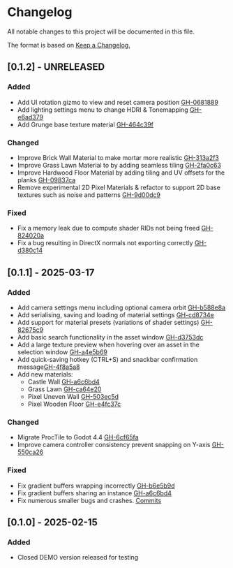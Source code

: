 # Changelog

All notable changes to this project will be documented in this file.

The format is based on [Keep a Changelog](https://keepachangelog.com/en/1.1.0/),


## [0.1.2] - UNRELEASED

### Added
- Add UI rotation gizmo to view and reset camera position [GH-0681889](https://github.com/AnalyticalGoose/ProcTile/commit/0681889d27c2d53c528e9beaba9128eaee4275aa)
- Add lighting settings menu to change HDRI & Tonemapping [GH-e6ad379](https://github.com/AnalyticalGoose/ProcTile/commit/e6ad379516dea5baf81435ba935e59b076783a1d)
- Add Grunge base texture material [GH-464c39f](https://github.com/AnalyticalGoose/ProcTile/commit/464c39f80426b8dc5590a64e6aa079ffbb193353)

### Changed
- Improve Brick Wall Material to make mortar more realistic [GH-313a2f3](https://github.com/AnalyticalGoose/ProcTile/commit/313a2f39fbc86c69082b6ceab349872c5c0f9ade)
- Improve Grass Lawn Material to by adding seamless tiling [GH-2fa0c63](https://github.com/AnalyticalGoose/ProcTile/commit/2fa0c63593d12aa1d77310c417ab7ad6d7de0b13)
- Improve Hardwood Floor Material by adding tiling and UV offsets for the planks [GH-09837ca](https://github.com/AnalyticalGoose/ProcTile/commit/09837caf9b87d4e42f2935840a53c156025332e2)
- Remove experimental 2D Pixel Materials & refactor to support 2D base textures such as noise and patterns [GH-9d00dc9](https://github.com/AnalyticalGoose/ProcTile/commit/9d00dc9dafddc0700427458f569add1279a49cb9)

### Fixed
- Fix a memory leak due to compute shader RIDs not being freed [GH-824020a](https://github.com/AnalyticalGoose/ProcTile/commit/824020a8c7a52bee3351f54775c115ed455e3157)
- Fix a bug resulting in DirectX normals not exporting correctly [GH-d380c14](https://github.com/AnalyticalGoose/ProcTile/commit/d380c1468adcda088bb9d46824b1179d524a68ad#diff-654237cf80a113c0176d04de0e79c80e8ad9f980800baaafc6d74fc93001daae) 


## [0.1.1] - 2025-03-17
 
### Added
- Add camera settings menu including optional camera orbit [GH-b588e8a](https://github.com/AnalyticalGoose/ProcTile/issues/9)
- Add serialising, saving and loading of material settings [GH-cd8734e](https://github.com/AnalyticalGoose/ProcTile/commit/cd8734e0c638facd1939f6820de727f01a93c165)
- Add support for material presets (variations of shader settings) [GH-82675c9](https://github.com/AnalyticalGoose/ProcTile/commit/82675c98a00af282d2ae5cc692433a1dac44005c)
- Add basic search functionality in the asset window [GH-d3753dc](https://github.com/AnalyticalGoose/ProcTile/commit/d3753dce171e2da80f9ea1da2234588f761316c7)
- Add a large texture preview when hovering over an asset in the selection window [GH-a4e5b69](https://github.com/AnalyticalGoose/ProcTile/commit/a4e5b69baedf8a8f25609d8c87ecb9821bb6bd29)
- Add quick-saving hotkey (CTRL+S) and snackbar confirmation message[GH-4f8a5a8](https://github.com/AnalyticalGoose/ProcTile/commit/4f8a5a80257ca6d4ceacaf4e1c2d33b8bcd485da)
- Add new materials: 
    - Castle Wall [GH-a6c6bd4](https://github.com/AnalyticalGoose/ProcTile/commit/a6c6bd4c5b74642acad7e0fa228899e553a926cc)
    - Grass Lawn [GH-ca64e20](https://github.com/AnalyticalGoose/ProcTile/commit/ca64e20654e82872868e5d6087de6f7a972f6aa1)
    - Pixel Uneven Wall [GH-503ec5d](https://github.com/AnalyticalGoose/ProcTile/commit/503ec5d7797b9ac0d2da7bf93ac0f8ab01b35d6a)
    - Pixel Wooden Floor [GH-e4fc37c](https://github.com/AnalyticalGoose/ProcTile/commit/e4fc37c0fa5c6e5c4b673ac64ed4fcef0efbd708)

### Changed
- Migrate ProcTile to Godot 4.4 [GH-6cf65fa](https://github.com/AnalyticalGoose/ProcTile/commit/6cf65fac14d2ec063a3a27a007d29ca50083b416)
- Improve camera controller consistency prevent snapping on Y-axis [GH-550ca26](https://github.com/AnalyticalGoose/ProcTile/issues/8)
 
### Fixed
- Fix gradient buffers wrapping incorrectly [GH-b6e5b9d](https://github.com/AnalyticalGoose/ProcTile/issues/7)
- Fix gradient buffers sharing an instance [GH-a6c6bd4](https://github.com/AnalyticalGoose/ProcTile/commit/a6c6bd4c5b74642acad7e0fa228899e553a926cc)
- Fix numerous smaller bugs and crashes. [Commits](https://github.com/AnalyticalGoose/ProcTile/commits/main/)

 
## [0.1.0] - 2025-02-15
 
### Added
- Closed DEMO version released for testing